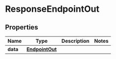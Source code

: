 

# ResponseEndpointOut


## Properties

Name | Type | Description | Notes
------------ | ------------- | ------------- | -------------
**data** | [**EndpointOut**](EndpointOut.md) |  | 




